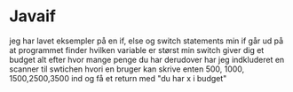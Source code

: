 # Javaif
jeg har lavet eksempler på en if, else og switch statements
min if går ud på at programmet finder hvilken variable er størst
min switch giver dig et budget alt efter hvor mange penge du har
derudover har jeg indkluderet en scanner til swtichen hvori en bruger kan skrive enten 500, 1000, 1500,2500,3500 ind og få et return med 
"du har x i budget"
